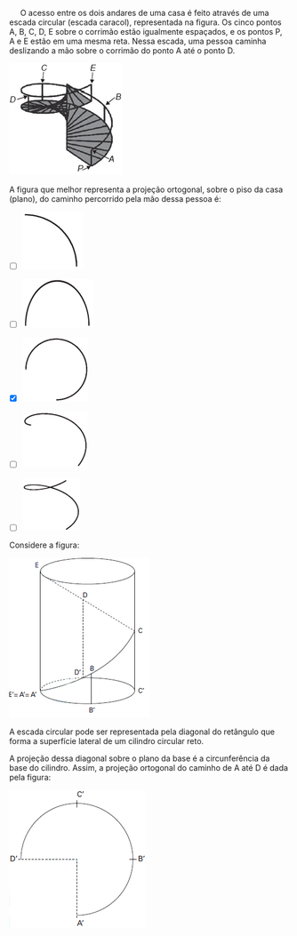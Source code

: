 

     O acesso entre os dois andares de uma casa é feito através de uma escada circular (escada caracol), representada na figura. Os cinco pontos A, B, C, D, E sobre o corrimão estão igualmente espaçados, e os pontos P, A e E estão em uma mesma reta. Nessa escada, uma pessoa caminha deslizando a mão sobre o corrimão do ponto A até o ponto D.

![](6d7b74a9-254e-14e8-c3be-cb6f55a9f7b1.png)

A figura que melhor representa a projeção ortogonal, sobre o piso da casa (plano), do caminho percorrido pela mão dessa pessoa é:



- [ ] ![](59904460-70ea-fb9d-0d23-fc568d606e83.png)
- [ ] ![](48c7b305-88b8-11fa-9a3d-b946aded2565.png)
- [x] ![](4df3bec6-831b-7c34-016f-33c39014210f.png)
- [ ] ![](7d606756-ed2a-5a1d-3407-20018fcf7cd1.png)
- [ ] ![](1ec73688-5ef9-e2c9-47de-243200c74d80.png)


Considere a figura:

![](77486f54-fd4a-2afb-f3fe-b268c57263ac.png)

A escada circular pode ser representada pela diagonal do retângulo que forma a superfície lateral de um cilindro circular reto.

A projeção dessa diagonal sobre o plano da base é a circunferência da base do cilindro. Assim, a projeção ortogonal do caminho de A até D é dada pela figura:

![](acc6edc3-cba0-2412-3570-7b5227e92df2.png)

        